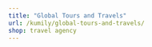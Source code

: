 ```yaml
---
title: "Global Tours and Travels"
url: /kumily/global-tours-and-travels/
shop: travel agency
---
```

